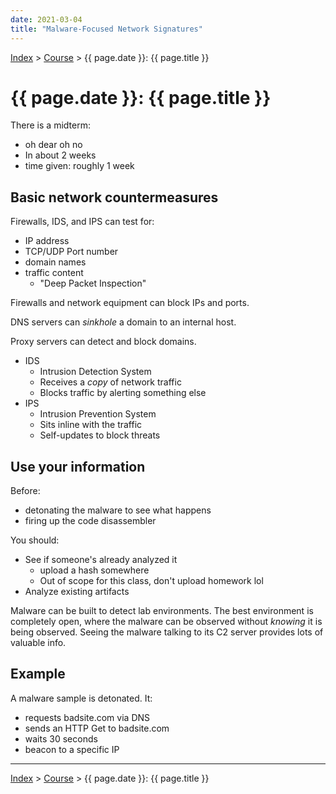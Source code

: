 ```yaml
---
date: 2021-03-04
title: "Malware-Focused Network Signatures"
---
```


[Index](../../../index.md) > [Course](./index.md) > {{ page.date }}: {{ page.title }}

# {{ page.date }}: {{ page.title }}

There is a midterm:

- oh dear oh no
- In about 2 weeks
- time given: roughly 1 week

## Basic network countermeasures

Firewalls, IDS, and IPS can test for:

- IP address
- TCP/UDP Port number
- domain names
- traffic content
    - "Deep Packet Inspection"

Firewalls and network equipment can block IPs and ports.

DNS servers can *sinkhole* a domain to an internal host.

Proxy servers can detect and block domains.

- IDS
    - Intrusion Detection System
    - Receives a *copy* of network traffic
    - Blocks traffic by alerting something else
- IPS
    - Intrusion Prevention System
    - Sits inline with the traffic
    - Self-updates to block threats

## Use your information

Before:

- detonating the malware to see what happens
- firing up the code disassembler

You should:

- See if someone's already analyzed it
    - upload a hash somewhere
    - Out of scope for this class, don't upload homework lol
- Analyze existing artifacts

Malware can be built to detect lab environments. The best environment is completely open, where the malware can be observed without *knowing* it is being observed. Seeing the malware talking to its C2 server provides lots of valuable info.

## Example

A malware sample is detonated. It:

- requests badsite.com via DNS
- sends an HTTP Get to badsite.com
- waits 30 seconds
- beacon to a specific IP





---

[Index](../../../index.md) > [Course](./index.md) > {{ page.date }}: {{ page.title }}

